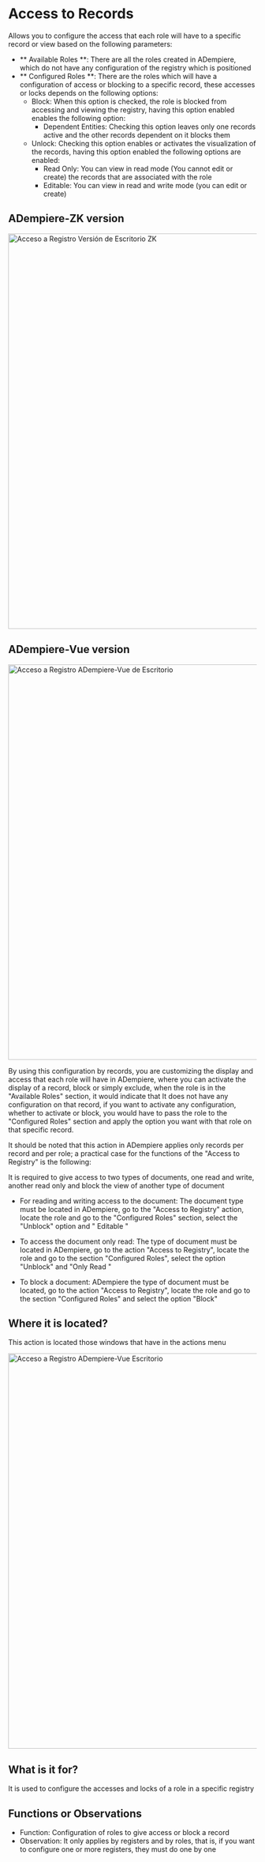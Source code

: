 # Access to Records

Allows you to configure the access that each role will have to a specific record or view based on the following parameters:

  - ** Available Roles **: There are all the roles created in ADempiere, which do not have any configuration of the registry which is positioned
  - ** Configured Roles **: There are the roles which will have a configuration of access or blocking to a specific record, these accesses or
  locks depends on the following options:
    - Block: When this option is checked, the role is blocked from accessing and viewing the registry, having this option enabled enables the following option:
      - Dependent Entities: Checking this option leaves only one records active and the other records dependent on it blocks them
    - Unlock: Checking this option enables or activates the visualization of the records, having this option enabled the following options are enabled:
      - Read Only: You can view in read mode (You cannot edit or create) the records that are associated with the role
      - Editable: You can view in read and write mode (you can edit or create)

## ADempiere-ZK version

<img :src="$withBase('/images/components/record-access/ZKaccesstorecords.png')" alt="Acceso a Registro Versión de Escritorio ZK" width="800px">

## ADempiere-Vue version

<img :src="$withBase('/images/components/record-access/AD-Vue-AccesoRegistros-Ventana.png')" alt="Acceso a Registro ADempiere-Vue de Escritorio" width="800px">

By using this configuration by records, you are customizing the display and access that each role will have in ADempiere, where you can activate the display of 
a record, block or simply exclude, when the role is in the "Available Roles" section, it would indicate that It does not have any configuration on that record, 
if you want to activate any configuration, whether to activate or block, you would have to pass the role to the "Configured Roles" section and apply the option 
you want with that role on that specific record.

It should be noted that this action in ADempiere applies only records per record and per role; a practical case for the functions of the "Access to Registry" is 
the following:

It is required to give access to two types of documents, one read and write, another read only and block the view of another type of document
  
  - For reading and writing access to the document: The document type must be located in ADempiere, go to the "Access to Registry" action, locate the role and go to the "Configured Roles" section, select the "Unblock" option and " Editable "
  
  - To access the document only read: The type of document must be located in ADempiere, go to the action "Access to Registry", locate the role and go to the section "Configured Roles", select the option "Unblock" and "Only Read "
  - To block a document: ADempiere the type of document must be located, go to the action "Access to Registry", locate the role and go to the section "Configured Roles" and select the option "Block"

## Where it is located?

This action is located those windows that have in the actions menu

<img :src="$withBase('/images/components/record-access/AD-Vue_MA-Acceso_Registro.png')" alt="Acceso a Registro ADempiere-Vue Escritorio" width="800px">


## What is it for?

It is used to configure the accesses and locks of a role in a specific registry

## Functions or Observations
- Function: Configuration of roles to give access or block a record
- Observation: It only applies by registers and by roles, that is, if you want to configure one or more registers, they must do one by one
